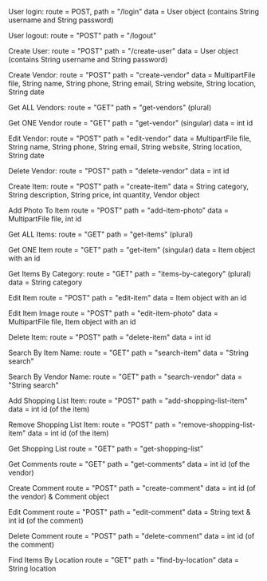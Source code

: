 User login:
route = POST, path = "/login" data = User object (contains String username and String password)

User logout:
route = "POST" path = "/logout"

Create User:
route = "POST" path = "/create-user" data = User object (contains String username and String password)

Create Vendor:
route = "POST" path = "create-vendor" data = MultipartFile file, String name, String phone, String email, String website, String location, String date

Get ALL Vendors:
route = "GET" path = "get-vendors" (plural)

Get ONE Vendor
route = "GET" path = "get-vendor" (singular) data = int id

Edit Vendor:
route = "POST" path = "edit-vendor" data = MultipartFile file, String name, String phone, String email, String website, String location, String date

Delete Vendor:
route = "POST" path = "delete-vendor" data = int id

Create Item:
route = "POST" path = "create-item" data = String category, String description, String price, int quantity, Vendor object

Add Photo To Item
route = "POST" path = "add-item-photo" data = MultipartFile file, int id

Get ALL Items:
route = "GET" path = "get-items" (plural)

Get ONE Item
route = "GET" path = "get-item" (singular) data = Item object with an id

Get Items By Category:
route = "GET" path = "items-by-category" (plural) data = String category

Edit Item
route = "POST" path = "edit-item" data = Item object with an id

Edit Item Image
route = "POST" path = "edit-item-photo" data = MultipartFile file, Item object with an id

Delete Item:
route = "POST" path = "delete-item" data = int id

Search By Item Name:
route = "GET" path = "search-item" data = "String search"

Search By Vendor Name:
route = "GET" path = "search-vendor" data = "String search"

Add Shopping List Item:
route = "POST" path = "add-shopping-list-item" data = int id (of the item)

Remove Shopping List Item:
route = "POST" path = "remove-shopping-list-item" data = int id (of the item)

Get Shopping List
route = "GET" path = "get-shopping-list"

Get Comments
route = "GET" path = "get-comments" data = int id (of the vendor)

Create Comment
route = "POST" path = "create-comment" data = int id (of the vendor) & Comment object

Edit Comment
route = "POST" path = "edit-comment" data = String text & int id (of the comment)

Delete Comment
route = "POST" path = "delete-comment" data = int id (of the comment)

Find Items By Location
route = "GET" path = "find-by-location" data = String location

